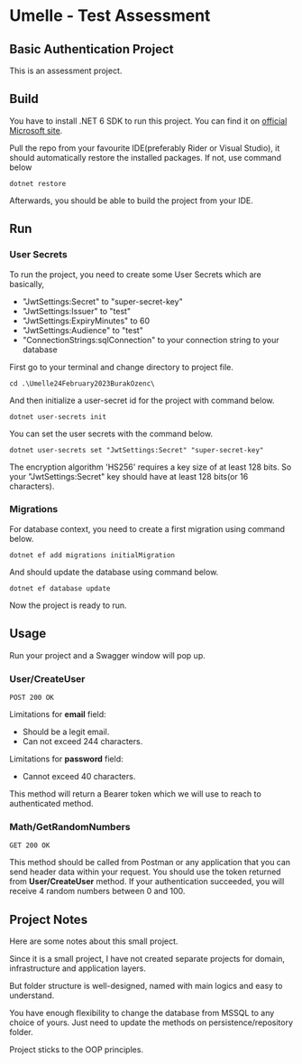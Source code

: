 #  Umelle - Test Assessment

## Basic Authentication Project

This is an assessment project.


## Build

You have to install .NET 6 SDK to run this project. You can find it on [official Microsoft site](https://dotnet.microsoft.com/en-us/download/dotnet/6.0).

Pull the repo from your favourite IDE(preferably Rider or Visual Studio), it should automatically restore the installed packages. 
If not, use command below

```
dotnet restore
```

Afterwards, you should be able to build the project from your IDE.


## Run

### User Secrets
To run the project, you need to create some User Secrets which are basically,

* "JwtSettings:Secret" to "super-secret-key"
* "JwtSettings:Issuer" to "test"
* "JwtSettings:ExpiryMinutes" to 60
* "JwtSettings:Audience" to "test"
* "ConnectionStrings:sqlConnection" to your connection string to your database

First go to your terminal and change directory to project file.

```
cd .\Umelle24February2023BurakOzenc\
```

And then initialize a user-secret id for the project with command below.
```
dotnet user-secrets init
```

You can set the user secrets with the command below.
```
dotnet user-secrets set "JwtSettings:Secret" "super-secret-key" 
```

The encryption algorithm 'HS256' requires a key size of at least 128 bits.
So your "JwtSettings:Secret" key should have at least 128 bits(or 16 characters).

### Migrations

For database context, you need to create a first migration using command below.
```
dotnet ef add migrations initialMigration
```

And should update the database using command below.
```
dotnet ef database update
```

Now the project is ready to run.

## Usage

Run your project and a Swagger window will pop up. 


### User/CreateUser
```
POST 200 OK
```

Limitations for **email** field:
* Should be a legit email.
* Can not exceed 244 characters.

Limitations for **password** field:
* Cannot exceed 40 characters.

This method will return a Bearer token which we will use to reach to authenticated method.

### Math/GetRandomNumbers

```
GET 200 OK
```

This method should be called from Postman or any application that you can send header data within your request.
You should use the token returned from **User/CreateUser** method.
If your authentication succeeded, you will receive 4 random numbers between 0 and 100.


## Project Notes

Here are some notes about this small project.

Since it is a small project, I have not created separate projects for domain, infrastructure and application layers.

But folder structure is well-designed, named with main logics and easy to understand. 

You have enough flexibility to change the database from MSSQL to any choice of yours. Just need to update the methods on persistence/repository folder.

Project sticks to the OOP principles.
